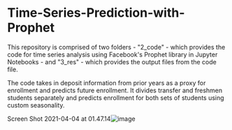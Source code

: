 # Time-Series-Prediction-with-Prophet

This repository is comprised of two folders - "2_code" - which provides the code for time series analysis using Facebook's Prophet library in Jupyter Notebooks - and "3_res" - which provides the output files from the code file.

The code takes in deposit information from prior years as a proxy for enrollment and predicts future enrollment. It divides transfer and freshmen students separately and predicts enrollment for both sets of students using custom seasonality. 

Screen Shot 2021-04-04 at 01.47.14![image](https://user-images.githubusercontent.com/25066236/113500981-d6617700-94e7-11eb-89bf-7406779a4128.png)
